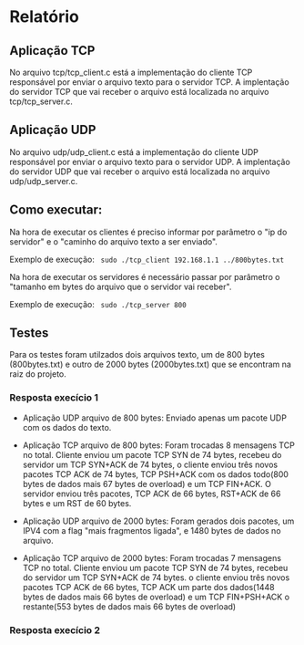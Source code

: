 # Relatório

## Aplicação TCP
No arquivo tcp/tcp_client.c está a implementação do cliente TCP responsável por enviar o arquivo texto para o servidor TCP. A implentação do servidor TCP que vai receber o arquivo está localizada no arquivo tcp/tcp_server.c.

## Aplicação UDP
No arquivo udp/udp_client.c está a implementação do cliente UDP responsável por enviar o arquivo texto para o servidor UDP. A implentação do servidor UDP que vai receber o arquivo está localizada no arquivo udp/udp_server.c.


## Como executar:

Na hora de executar os clientes é preciso informar por parâmetro o "ip do servidor" e o "caminho do arquivo texto a ser enviado". 

Exemplo de execução: `` sudo ./tcp_client 192.168.1.1 ../800bytes.txt`` 

Na hora de executar os servidores é necessário passar por parâmetro o "tamanho em bytes do arquivo que o servidor vai receber". 

Exemplo de execução: `` sudo ./tcp_server 800`` 


## Testes
Para os testes foram utilzados dois arquivos texto, um de 800 bytes (800bytes.txt) e outro de 2000 bytes (2000bytes.txt) que se encontram na raiz do projeto.

### Resposta execício 1 
- Aplicação UDP arquivo de 800 bytes: 
Enviado apenas um pacote UDP com os dados do texto. 
- Aplicação TCP arquivo de 800 bytes:
Foram trocadas 8 mensagens TCP no total. Cliente enviou um pacote TCP SYN de 74 bytes, recebeu do servidor um TCP SYN+ACK de 74 bytes, o cliente enviou três novos pacotes TCP ACK de 74 bytes, TCP PSH+ACK com os dados todo(800 bytes de dados mais 67 bytes de overload) e um TCP FIN+ACK. O servidor enviou três pacotes, TCP ACK de 66 bytes, RST+ACK de 66 bytes e um RST de 60 bytes.  


- Aplicação UDP arquivo de 2000 bytes: 
Foram gerados dois pacotes, um IPV4 com a flag "mais fragmentos ligada", e 1480 bytes de dados no arquivo.
- Aplicação TCP arquivo de 2000 bytes:
Foram trocadas 7 mensagens TCP no total. Cliente enviou um pacote TCP SYN de 74 bytes, recebeu do servidor um TCP SYN+ACK de 74 bytes.
o cliente enviou três novos pacotes TCP ACK de 66 bytes, TCP ACK um parte dos dados(1448 bytes de dados mais 66 bytes de overload) e um TCP FIN+PSH+ACK o restante(553 bytes de dados mais 66 bytes de overload)

### Resposta execício 2